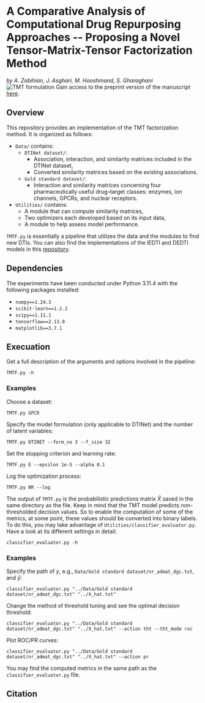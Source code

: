 # A Comparative Analysis of Computational Drug Repurposing Approaches -- Proposing a Novel Tensor-Matrix-Tensor Factorization Method
_by A. Zabihian, J. Asghari, M. Hooshmand, S. Gharaghani_
![TMT formulation](https://github.com/BioinformaticsIASBS/Tensor/assets/44480584/95ac4d24-cbd2-4a58-814b-8138546de82e)
Gain access to the preprint version of the manuscript [here](https://www.researchsquare.com/article/rs-3816066/latest).

## Overview
This repository provides an implementation of the TMT factorization method. It is organized as follows:
* `Data/` contains:
    * `DTINet dataset/`:
        * Association, interaction, and similarity matrices included in the DTINet dataset,
        * Converted similarity matrices based on the existing associations.
    * `Gold standard dataset/`:
        * Interaction and similarity matrices concerning four pharmaceutically useful drug–target classes: enzymes, ion channels, GPCRs, and nuclear receptors.
* `Utilities/` contains:
    * A module that can compute similarity matrices,
    * Two optimizers each developed based on its input data,
    * A module to help assess model performance.

`TMTF.py` is essentially a pipeline that utilizes the data and the modules to find new DTIs.
You can also find the implementations of the IEDTI and DEDTI models in this [repository](https://github.com/BioinformaticsIASBS/IEDTI-DEDTI).

## Dependencies
The experiments have been conducted under Python 3.11.4 with the following packages installed:
* `numpy==1.24.3`
* `scikit-learn==1.2.2`
* `scipy==1.11.1`
* `tensorflow==2.13.0`
* `matplotlib==3.7.1`

## Execuation
Get a full description of the arguments and options involved in the pipeline:
```
TMTF.py -h
```
### Examples
Choose a dataset:
```
TMTF.py GPCR
```

Specify the model formulation (only applicable to DTINet) and the number of latent variables:
```
TMTF.py DTINET --form_no 3 --f_size 32
```

Set the stopping criterion and learning rate:
```
TMTF.py E --epsilon 1e-5 --alpha 0.1
```

Log the optimization process:
```
TMTF.py NR --log
```

The output of `TMTF.py` is the probabilistic predictions matrix $\hat{X}$ saved in the same directory as the file. Keep in mind that the TMT model predicts non-thresholded decision values. So to enable the computation of some of the metrics, at some point, these values should be converted into binary labels. To do this, you may take advantage of `Utilities/classifier_evaluator.py`.
Have a look at its different settings in detail:
```
classifier_evaluator.py -h
```
### Examples
Specify the path of $y$, e.g., `Data/Gold standard dataset/nr_admat_dgc.txt`, and $\hat{y}$:
```
classifier_evaluator.py "../Data/Gold standard dataset/nr_admat_dgc.txt" "../X_hat.txt"
```

Change the method of threshold tuning and see the optimal decision threshold:
```
classifier_evaluator.py "../Data/Gold standard dataset/nr_admat_dgc.txt" "../X_hat.txt" --action tht --tht_mode roc
```

Plot ROC/PR curves:
```
classifier_evaluator.py "../Data/Gold standard dataset/nr_admat_dgc.txt" "../X_hat.txt" --action pr
```

You may find the computed metrics in the same path as the `classifier_evaluator.py` file.




## Citation
```
```
